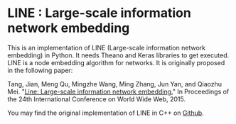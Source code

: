 # LINE : Large-scale information network embedding

This is an implementation of LINE (Large-scale information network embedding) in Python. It needs Theano and Keras libraries to get executed.
LINE is a node embedding algorithm for networks. It is originally proposed in the following paper:

Tang, Jian, Meng Qu, Mingzhe Wang, Ming Zhang, Jun Yan, and Qiaozhu Mei. "[Line: Large-scale information network embedding.](http://www.www2015.it/documents/proceedings/proceedings/p1067.pdf)" In Proceedings of the 24th International Conference on World Wide Web, 2015.

You may find the original implementation of LINE in C++ on [Github](https://github.com/tangjianpku/LINE).